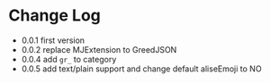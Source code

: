 # Change Log

* 0.0.1 first version
* 0.0.2 replace MJExtension to GreedJSON
* 0.0.4 add `gr_` to category
* 0.0.5 add text/plain support and change default aliseEmoji to NO
